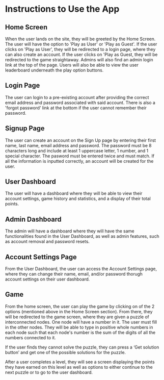 # Instructions to Use the App

## Home Screen
When the user lands on the site, they will be greeted by the Home Screen. The user will have the option to 'Play as User' or 'Play as Guest'. If the user clicks on 'Play as User', they will be redirected to a login page, where they can also create an account. If the user clicks on 'Play as Guest, they will be redirected to the game straightaway. Admins will also find an admin login link at the top of the page. Users will also be able to view the user leaderboard underneath the play option buttons.

## Login Page
The user can login to a pre-existing account after providing the correct email address and password associated with said account. There is also a 'forgot password' link at the bottom if the user cannot remember their password.

## Signup Page
The user can create an account on the Sign Up page by entering their first name, last name, email address and password. The password must be 8 characters long and include at least 1 uppercase letter, 1 number, and 1 special character. The pasword must be entered twice and must match. If all the information is inputted correctly, an account will be created for the user.

## User Dashboard
The user will have a dashboard where they will be able to view their account settings, game history and statistics, and a display of their total points. 

## Admin Dashboard
The admin will have a dashboard where they will have the same functionalities found in the User Dashboard, as well as admin features, such as account removal and password resets. 

## Account Settings Page
From the User Dashboard, the user can access the Account Settings page, where they can change their name, email, and/or password thorugh account settings on their user dashboard.

## Game 
From the home screen, the user can play the game by clicking on of the 2 options (mentioned above in the Home Screen section). From there, they will be redirected to the game screen, where they are given a puzzle of interconnected nodes. One node will have a number in it. The user must fill in the other nodes. They will be able to type in positive whole numbers in each node such that each node's number is the sum of the digits of all the numbers connected to it.

If the user finds they cannot solve the puzzle, they can press a ‘Get solution button’ and get one of the possible solutions for the puzzle.

After a user completes a level, they will see a screen displaying the points they have earned on this level as well as options to either continue to the next puzzle or to go to the user dashboard.
